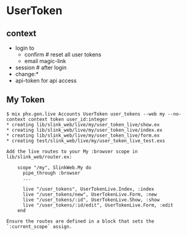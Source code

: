# UserToken

## context

- login to
  - confirm # reset all user tokens
  - email magic-link
- session # after login
- change:*
- api-token for api access

## My Token

```
$ mix phx.gen.live Accounts UserToken user_tokens --web my --no-context context token user_id:integer
* creating lib/slink_web/live/my/user_token_live/show.ex
* creating lib/slink_web/live/my/user_token_live/index.ex
* creating lib/slink_web/live/my/user_token_live/form.ex
* creating test/slink_web/live/my/user_token_live_test.exs

Add the live routes to your My :browser scope in lib/slink_web/router.ex:

    scope "/my", SlinkWeb.My do
      pipe_through :browser
      ...

      live "/user_tokens", UserTokenLive.Index, :index
      live "/user_tokens/new", UserTokenLive.Form, :new
      live "/user_tokens/:id", UserTokenLive.Show, :show
      live "/user_tokens/:id/edit", UserTokenLive.Form, :edit
    end

Ensure the routes are defined in a block that sets the `:current_scope` assign.
```

